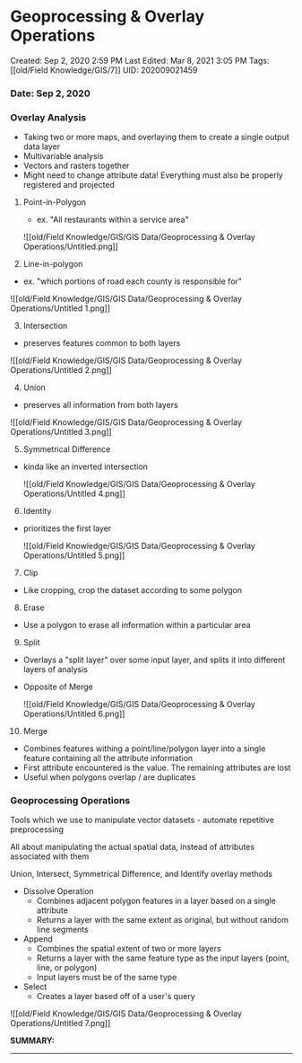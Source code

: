 # Geoprocessing & Overlay Operations

Created: Sep 2, 2020 2:59 PM
Last Edited: Mar 8, 2021 3:05 PM
Tags: [[old/Field Knowledge/GIS/7]]
UID: 202009021459

### Date: Sep 2, 2020

### Overlay Analysis

- Taking two or more maps, and overlaying them to create a single output data layer
- Multivariable analysis
- Vectors and rasters together
- Might need to change attribute data! Everything must also be properly registered and projected
1. Point-in-Polygon
    - ex. "All restaurants within a service area"

    ![[old/Field Knowledge/GIS/GIS Data/Geoprocessing & Overlay Operations/Untitled.png]]

2. Line-in-polygon

- ex. "which portions of road each county is responsible for"

![[old/Field Knowledge/GIS/GIS Data/Geoprocessing & Overlay Operations/Untitled 1.png]]

3. Intersection

- preserves features common to both layers

![[old/Field Knowledge/GIS/GIS Data/Geoprocessing & Overlay Operations/Untitled 2.png]]

4. Union

- preserves all information from both layers

![[old/Field Knowledge/GIS/GIS Data/Geoprocessing & Overlay Operations/Untitled 3.png]]

5. Symmetrical Difference

- kinda like an inverted intersection

    ![[old/Field Knowledge/GIS/GIS Data/Geoprocessing & Overlay Operations/Untitled 4.png]]

6. Identity

- prioritizes the first layer

    ![[old/Field Knowledge/GIS/GIS Data/Geoprocessing & Overlay Operations/Untitled 5.png]]

7. Clip

- Like cropping, crop the dataset according to some polygon

8. Erase

- Use a polygon to erase all information within a particular area

9. Split

- Overlays a "split layer" over some input layer, and splits it into different layers of analysis
- Opposite of Merge

    ![[old/Field Knowledge/GIS/GIS Data/Geoprocessing & Overlay Operations/Untitled 6.png]]

10. Merge

- Combines features withing a point/line/polygon layer into a single feature containing all the attribute information
- First attribute encountered is the value. The remaining attributes are lost
- Useful when polygons overlap / are duplicates

### Geoprocessing Operations

Tools which we use to manipulate vector datasets - automate repetitive preprocessing

All about manipulating the actual spatial data, instead of attributes associated with them

Union, Intersect, Symmetrical Difference, and Identify overlay methods

- Dissolve Operation
    - Combines adjacent polygon features in a layer based on a single attribute
    - Returns a layer with the same extent as original, but without random line segments
- Append
    - Combines the spatial extent of two or more layers
    - Returns a layer with the same feature type as the input layers (point, line, or polygon)
    - Input layers must be of the same type
- Select
    - Creates a layer based off of a user's query

![[old/Field Knowledge/GIS/GIS Data/Geoprocessing & Overlay Operations/Untitled 7.png]]

**SUMMARY:**

---